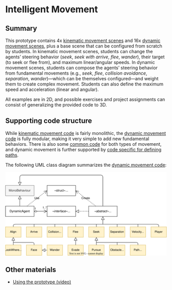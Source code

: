 # Intelligent Movement

## Summary

This prototype contains 4x [kinematic movement scenes] and 16x [dynamic
movement scenes], plus a base scene that can be configured from scratch by
students. In kinematic movement scenes, students can change the agents’ steering
behavior (_seek_, _seek with arrive_, _flee_, _wander_), their target (to seek
or flee from), and maximum linear/angular speeds. In dynamic movement scenes,
students can compose the agents’ steering behavior from fundamental movements
(e.g., _seek_, _flee_, _collision avoidance_, _separation_, _wander_)—which can
be themselves configured—and weight them to create complex movement. Students
can also define the maximum speed and acceleration (linear and angular).

All examples are in 2D, and possible exercises and project assignments can
consist of generalizing the provided code to 3D.

## Supporting code structure

While [kinematic movement code] is fairly monolithic, the [dynamic movement
code] is fully modular, making it very simple to add new fundamental behaviors.
There is also some [common code] for both types of movement, and dynamic
movement is further supported by [code specific for defining paths].

The following UML class diagram summarizes the [dynamic movement code]:

![Alt text](img/uml.svg)

## Other materials

- [Using the prototype (video)](https://youtu.be/IdosYkUjtXE)

[kinematic movement scenes]:Assets/Scenes/Kinematic
[dynamic movement scenes]:Assets/Scenes/Dynamic
[kinematic movement code]:Assets/Scripts/Kinematic
[dynamic movement code]:Assets/Scripts/Dynamic
[common code]:Assets/Scripts/Core
[code specific for defining paths]:Assets/Scripts/Paths